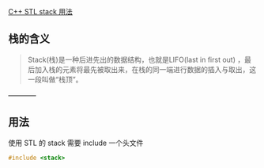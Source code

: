[C++ STL stack 用法](https://www.cnblogs.com/magisk/p/9193351.html)

## 栈的含义

> Stack(栈)是一种后进先出的数据结构，也就是LIFO(last in first out) ，最后加入栈的元素将最先被取出来，在栈的同一端进行数据的插入与取出，这一段叫做“栈顶”。

————
## 用法
使用 STL 的 stack 需要 include 一个头文件
```C++
#include <stack>
```


